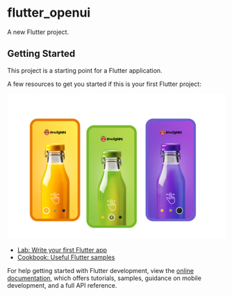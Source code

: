 # flutter_openui

A new Flutter project.

## Getting Started

This project is a starting point for a Flutter application.

A few resources to get you started if this is your first Flutter project:

<img src="./fruity_lips.png"/>

- [Lab: Write your first Flutter app](https://docs.flutter.dev/get-started/codelab)
- [Cookbook: Useful Flutter samples](https://docs.flutter.dev/cookbook)

For help getting started with Flutter development, view the
[online documentation](https://docs.flutter.dev/), which offers tutorials,
samples, guidance on mobile development, and a full API reference.
